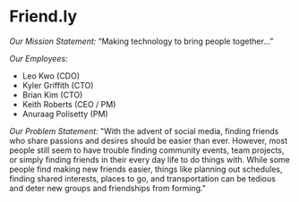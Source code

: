 # Friend.ly

*Our Mission Statement:* “Making technology to bring people together...”

*Our Employees:*
- Leo Kwo (CDO)
- Kyler Griffith (CTO)
- Brian Kim (CTO)
- Keith Roberts (CEO / PM)
- Anuraag Polisetty (PM)

*Our Problem Statement:*
"With the advent of social media, finding friends who share passions and desires should be easier than ever. However, most people still seem to have trouble finding community events, team projects, or simply finding friends in their every day life to do things with. While some people find making new friends easier, things like planning out schedules, finding shared interests, places to go, and transportation can be tedious and deter new groups and friendships from forming."

